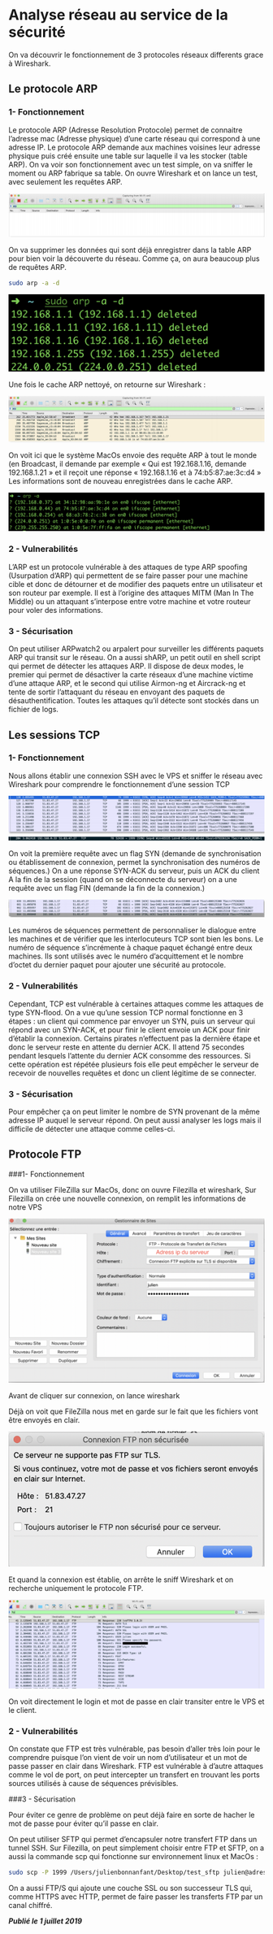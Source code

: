# Analyse réseau au service de la sécurité

On va découvrir le fonctionnement de 3 protocoles réseaux differents grace à Wireshark.

## Le protocole ARP

### 1- Fonctionnement

Le protocole ARP (Adresse Resolution Protocole) permet de connaitre l’adresse mac (Adresse physique) d’une carte réseau qui correspond à une adresse IP. Le protocole ARP demande aux machines voisines leur adresse physique puis créé ensuite une table sur laquelle il va les stocker (table ARP). On va voir son fonctionnement avec un test simple, on va sniffer le moment ou ARP fabrique sa table. On ouvre Wireshark et on lance un test, avec seulement les requêtes ARP.

![](../images/scan_protocole1.png)

On va supprimer les données qui sont déjà enregistrer dans la table ARP pour bien voir la découverte du réseau. Comme ça, on aura beaucoup plus de requêtes ARP.

```bash
sudo arp -a -d
```

![](../images/scan_protocole2.png)

Une fois le cache ARP nettoyé, on retourne sur Wireshark :

![](../images/scan_protocole3.png)

On voit ici que le système MacOs envoie des requête ARP à tout le monde (en Broadcast, il demande par exemple « Qui est 192.168.1.16, demande 192.168.1.21 » et il reçoit une réponse « 192.168.1.16 et à 74:b5:87:ae:3c:d4 » Les informations sont de nouveau enregistrées dans le cache ARP.

![](../images/scan_protocole4.png)

### 2 - Vulnerabilités

L’ARP est un protocole vulnérable à des attaques de type ARP spoofing (Usurpation d’ARP) qui permettent de se faire passer pour une machine cible et donc de détourner et de modifier des paquets entre un utilisateur et son routeur par exemple. Il est à l’origine des attaques MITM (Man In The Middle) ou un attaquant s’interpose entre votre machine et votre routeur pour voler des informations.

### 3 - Sécurisation

On peut utiliser ARPwatch2 ou arpalert pour surveiller les différents paquets ARP qui transit sur le réseau. On a aussi shARP, un petit outil en shell script qui permet de détecter les attaques ARP. Il dispose de deux modes, le premier qui permet de désactiver la carte réseaux d’une machine victime d’une attaque ARP, et le second qui utilise Airmon-ng et Aircrack-ng et tente de sortir l’attaquant du réseau en envoyant des paquets de désauthentification. Toutes les attaques qu’il détecte sont stockés dans un fichier de logs.



## Les sessions TCP

### 1- Fonctionnement

Nous allons établir une connexion SSH avec le VPS et sniffer le réseau avec Wireshark pour comprendre le fonctionnement d’une session TCP

![](../images/scan_protocole5.png)

On voit la première requête avec un flag SYN (demande de synchronisation ou établissement de connexion, permet la synchronisation des numéros de séquences.) On a une réponse SYN-ACK du serveur, puis un ACK du client A la fin de la session (quand on se déconnecte du serveur) on a une requête avec un flag FIN (demande la fin de la connexion.)

![](../images/scan_protocole6.png)

Les numéros de séquences permettent de personnaliser le dialogue entre les machines et de vérifier que les interlocuteurs TCP sont bien les bons. Le numéro de séquence s’incrémente à chaque paquet échangé entre deux machines. Ils sont utilisés avec le numéro d’acquittement et le nombre d’octet du dernier paquet pour ajouter une sécurité au protocole. 

### 2 - Vulnerabilités

Cependant, TCP est vulnérable à certaines attaques comme les attaques de type SYN-flood. On a vue qu’une session TCP normal fonctionne en 3 étapes : un client qui commence par envoyer un SYN, puis un serveur qui répond avec un SYN-ACK, et pour finir le client envoie un ACK pour finir d’établir la connexion. Certains pirates n’effectuent pas la dernière étape et donc le serveur reste en attente du dernier ACK. Il attend 75 secondes pendant lesquels l’attente du dernier ACK consomme des ressources. Si cette opération est répétée plusieurs fois elle peut empêcher le serveur de recevoir de nouvelles requêtes et donc un client légitime de se connecter.

### 3 - Sécurisation

Pour empêcher ça on peut limiter le nombre de SYN provenant de la même adresse IP auquel le serveur répond. On peut aussi analyser les logs mais il difficile de détecter une attaque comme celles-ci.

## Protocole FTP

###1- Fonctionnement

On va utiliser FileZilla sur MacOs, donc on ouvre Filezilla et wireshark, Sur Filezilla on crée une nouvelle connexion, on remplit les informations de notre VPS

![](../images/scan_protocole7.png)

Avant de cliquer sur connexion, on lance wireshark

Déjà on voit que FileZilla nous met en garde sur le fait que les fichiers vont être envoyés en clair.

![](../images/scan_protocole8.png)

Et quand la connexion est établie, on arrête le sniff Wireshark et on recherche uniquement le protocole FTP.

![](../images/scan_protocole9.png)

On voit directement le login et mot de passe en clair transiter entre le VPS et le client.

### 2 - Vulnerabilités

On constate que FTP est très vulnérable, pas besoin d’aller très loin pour le comprendre puisque l’on vient de voir un nom d’utilisateur et un mot de passe passer en clair dans Wireshark. FTP est vulnérable à d’autre attaques comme le vol de port, on peut intercepter un transfert en trouvant les ports sources utilisés à cause de séquences prévisibles.

###3 - Sécurisation

Pour éviter ce genre de problème on peut déjà faire en sorte de hacher le mot de passe pour éviter qu’il passe en clair.

On peut utiliser SFTP qui permet d’encapsuler notre transfert FTP dans un tunnel SSH. Sur Filezilla, on peut simplement choisir entre FTP et SFTP, on a aussi la commande scp qui fonctionne sur environnement linux et MacOs :

```bash
sudo scp -P 1999 /Users/julienbonnanfant/Desktop/test_sftp julien@adressServeur:/usr
```

On a aussi FTP/S qui ajoute une couche SSL ou son successeur TLS qui, comme HTTPS avec HTTP, permet de faire passer les transferts FTP par un canal chiffré.

***Publié le 1 juillet 2019***

